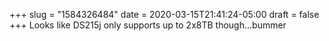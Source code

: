 +++
slug = "1584326484"
date = 2020-03-15T21:41:24-05:00
draft = false
+++
Looks like DS215j only supports up to 2x8TB though...bummer